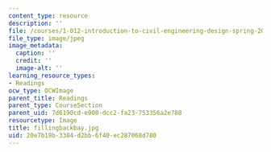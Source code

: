 ```yaml
---
content_type: resource
description: ''
file: /courses/1-012-introduction-to-civil-engineering-design-spring-2002/20e7b19b3384d2bb6f40ec287068d780_fillingbackbay.jpg
file_type: image/jpeg
image_metadata:
  caption: ''
  credit: ''
  image-alt: ''
learning_resource_types:
- Readings
ocw_type: OCWImage
parent_title: Readings
parent_type: CourseSection
parent_uid: 7d6190cd-e900-dcc2-fa23-753356a2e788
resourcetype: Image
title: fillingbackbay.jpg
uid: 20e7b19b-3384-d2bb-6f40-ec287068d780
---
```

